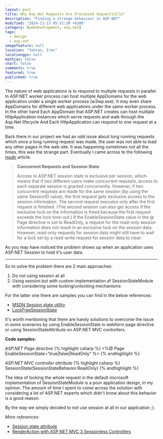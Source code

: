```yaml
---
layout: post
title: Why Asp.Net Requests Are Processed Sequentially?
description: "Finding a strange behaviour in ASP.NET"
modified: "2014-11-13 05:31:20 +0300"
category: [webdevelopment, asp.net]
tags: 
  - design
  - asp.net
imagefeature: null
location: "Tehran, Iran"
locationgps: null
mathjax: false
chart: false
comments: true
featured: true
published: true
---
```



The nature of web applications is to respond to multiple requests in parallel.
In ASP.NET worker process can host multiple AppDomains for the web application under a single worker process (w3wp.exe). It may even share AppDomains for different web applications under the same worker process.
In the other hand Each AppDomain that ASP.NET creates can host multiple HttpApplication instances which serve requests and walk through the Asp.Net lifecycle And Each HttpApplication can respond to one request at a time.

Back there in our project we had an odd issue about long running requests which once a long running request was made, the user was not able to load any other pages in the web site. It was happening sometimes not all the times, this was the strange part. Eventually I came across to the following [msdn](http://msdn.microsoft.com/en-us/library/ie/ms178581.aspx) article:

> **Concurrent Requests and Session State**
> 
> Access to ASP.NET session state is exclusive per session, which means
> that if two different users make concurrent requests, access to each
> separate session is granted concurrently. However, if two concurrent
> requests are made for the same session (by using the same SessionID
> value), the first request gets exclusive access to the session
> information. The second request executes only after the first request
> is finished. (The second session can also get access if the exclusive
> lock on the information is freed because the first request exceeds the
> lock time-out.) If the EnableSessionState value in the @ Page
> directive is set to ReadOnly, a request for the read-only session
> information does not result in an exclusive lock on the session data.
> However, read-only requests for session data might still have to wait
> for a lock set by a read-write request for session data to clear.

As you may have noticed the problem shows up when an application uses ASP.NET Session to hold it's user data. 


----------


So to solve the problem there are 2 main approaches:

 1. Do not using session at all 
 2. Using session but with custom implementation of SessionStateModule with considering some locking/unlocking mechanisms

For the latter one there are samples you can find in the below references:

 - [MSDN Session state utility](http://msdn.microsoft.com/en-us/library/system.web.sessionstate.sessionstateutility.aspx)
 - [LockFreeSessionState](https://github.com/dermeister0/LockFreeSessionState)

It's worth mentioning that there are handy solutions to overcome the issue in some scenarios by using EnableSessionState in webform page directive or using SessionStateAttribute on ASP.NET MVC controllers.

**Code samples:**

*ASP.NET Page directive*
{% highlight csharp %}
<%@ Page EnableSessionState="true|false|ReadOnly" %>
{% endhighlight %}

*ASP.NET MVC controller attribute*
{% highlight csharp %}
SessionState(SessionStateBehavior.ReadOnly)
{% endhighlight %}

The Idea of locking the whole request in the default microsoft implementation of SessionStateModule is a poor application design, in my opinion. The amount of time I spent to come across the solution with considering a lot of ASP.NET experts which didn't know about this behavior is a good reason.

By the way we simply decided to not use session at all in our application ;).

*More references:*

 - [Session state attribute](http://msdn.microsoft.com/en-us/library/system.web.mvc.sessionstateattribute.aspx)
 - [RenderAction with ASP.NET MVC 3 Sessionless Controllers](http://lostechies.com/keithdahlby/2010/12/06/renderaction-with-asp-net-mvc-3-sessionless-controllers/)


